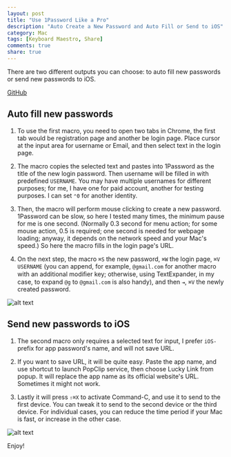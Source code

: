 ```yaml
---
layout: post
title: "Use 1Password Like a Pro"
description: "Auto Create a New Password and Auto Fill or Send to iOS"
category: Mac
tags: [Keyboard Maestro, Share]
comments: true
share: true
---
```


There are two different outputs you can choose: to auto fill new passwords or send new passwords to iOS.

<a href="https://github.com/lsfalimis/Qian-KM-Macros" class="btn">GitHub</a>

<!--more-->

## Auto fill new passwords

1. To use the first macro, you need to open two tabs in Chrome, the first tab would be registration page and another be login page. Place cursor at the input area for username or Email, and then select text in the login page.

2. The macro copies the selected text and pastes into 1Password as the title of the new login password. Then username will be filled in with predefined `USERNAME`. You may have multiple usernames for different purposes; for me, I have one for paid account, another for testing purposes. I can set `⌃0` for another identity.

3. Then, the macro will perform mouse clicking to create a new password. 1Password can be slow, so here I tested many times, the minimum pause for me is one second. (Normally 0.3 second for menu action; for some mouse action, 0.5 is required; one second is needed for webpage loading; anyway, it depends on the network speed and your Mac's speed.) So here the macro fills in the login page's URL.

4. On the next step, the macro `⌘S` the new password, `⌘W` the login page, `⌘V` `USERNAME` (you can append, for example, `@gmail.com` for another macro with an additional modiﬁer key; otherwise, using TextExpander, in my case, to expand `@g` to `@gmail.com` is also handy), and then `⇥`, `⌘V` the newly created password.

![alt text](http://i.imgur.com/y7jPhm3.png "To auto fill")

## Send new passwords to iOS

1. The second macro only requires a selected text for input, I prefer `iOS-` prefix for app password's name, and will not save URL.

2. If you want to save URL, it will be quite easy. Paste the app name, and use shortcut to launch PopClip service, then choose Lucky Link from popup. It will replace the app name as its official website's URL. Sometimes it might not work.

3. Lastly it will press `⇧⌘X` to activate Command-C, and use it to send to the first device. You can tweak it to send to the second device or the third device. For individual cases, you can reduce the time period if your Mac is fast, or increase in the other case.

![alt text](http://i.imgur.com/UGXPgg4.png "Send to iOS")

Enjoy!